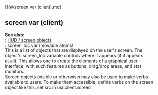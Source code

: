 []{#/screen var (client).md}    
## screen var (client)    
**See also:**    
:   [HUD / screen objects](/%7Bnotes%7D/HUD)    
:   [screen_loc var (movable atoms)](/atom/movable/var/screen_loc)    
This is a list of objects that are displayed on the user\'s screen. The    
object\'s screen_loc variable controls where it appears (if it appears    
at all). This allows one to create the elements of a graphical user    
interface, with such features as buttons, drag/drop areas, and stat    
monitors.    
Screen objects (visible or otherwise) may also be used to make verbs    
available to users. To make them accessible, define verbs on the screen    
object like this: set src in usr.client.screen  